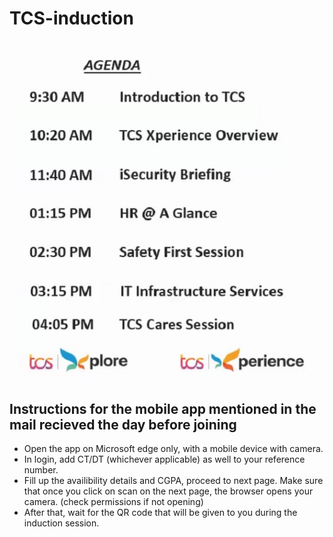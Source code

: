 # TCS-induction

![Induction schedule](https://github.com/c2karansingh/TCS-induction/blob/master/images/Schedule.jpeg)
## Instructions for the mobile app mentioned in the mail recieved the day before joining
- Open the app on Microsoft edge only, with a mobile device with camera.
- In login, add CT/DT (whichever applicable) as well to your reference number.
- Fill up the availibility details and CGPA, proceed to next page. Make sure that once you click on scan on the next page, the browser opens your camera. (check permissions if not opening)
- After that, wait for the QR code that will be given to you during the induction session.
